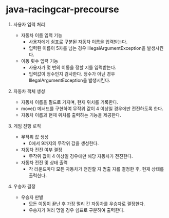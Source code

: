 # java-racingcar-precourse
1. 사용자 입력 처리
   + 자동차 이름 입력 기능
     + 사용자에게 쉼표로 구분된 자동차 이름을 입력받는다.
     + 입력된 이름이 5자를 넘는 경우 IllegalArgumentException을 발생시킨다.
   + 이동 횟수 입력 기능
     + 사용자가 몇 번의 이동을 정할 지를 입력받는다.
     + 입력값이 정수인지 검사한다. 정수가 아닌 경우 IllegalArgumentException을 발생시킨다.

2. 자동차 객체 생성
   + 자동차 이름을 필드로 가지며, 현재 위치를 기록한다.
   + move() 메서드를 구현하여 무작위 값이 4 이상일 경우에만 전진하도록 한다.
   + 자동차 이름과 현재 위치를 출력하는 기능을 제공한다.

3. 게임 진행 로직
   + 무작위 값 생성
     + 0에서 9까지의 무작위 값을 생성한다.
   + 자동차 전진 여부 결정
     + 무작위 값이 4 이상일 경우에만 해당 자동차가 전진한다.
   + 자동차 전진 및 상태 출력
     + 각 라운드마다 모든 자동차가 전진할 지 멈출 지를 결정한 후, 현재 상태를 출력한다.

4. 우승자 결정
   + 우승자 판별
     + 모든 이동이 끝난 후 가장 멀리 간 자동차를 우승자로 결정한다.
     + 우승자가 여러 명일 경우 쉼표로 구분하여 출력한다.
